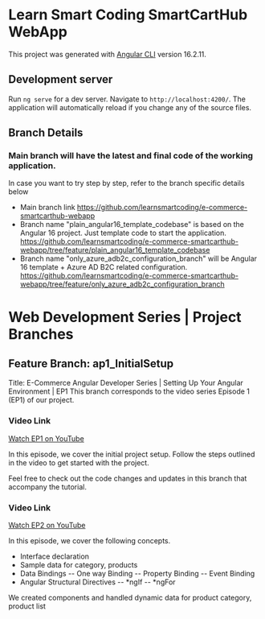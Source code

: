 # Learn Smart Coding SmartCartHub WebApp

This project was generated with [Angular CLI](https://github.com/angular/angular-cli) version 16.2.11.

## Development server

Run `ng serve` for a dev server. Navigate to `http://localhost:4200/`. The application will automatically reload if you change any of the source files.

## Branch Details
### Main branch will have the latest and final code of the working application.

In case you want to try step by step, refer to the branch specific details below
- Main branch link https://github.com/learnsmartcoding/e-commerce-smartcarthub-webapp
- Branch name "plain_angular16_template_codebase" is based on the Angular 16 project. Just template code to start the application. https://github.com/learnsmartcoding/e-commerce-smartcarthub-webapp/tree/feature/plain_angular16_template_codebase
- Branch name "only_azure_adb2c_configuration_branch" will be Angular 16 template + Azure AD B2C related configuration. https://github.com/learnsmartcoding/e-commerce-smartcarthub-webapp/tree/feature/only_azure_adb2c_configuration_branch

# Web Development Series | Project Branches

## Feature Branch: ap1_InitialSetup
Title: E-Commerce Angular Developer Series | Setting Up Your Angular Environment | EP1
This branch corresponds to the video series Episode 1 (EP1) of our project. 

### Video Link
[Watch EP1 on YouTube](https://youtu.be/tBvXGwxw7Jw?si=W7E2D8_eJ91AEEXP)

In this episode, we cover the initial project setup. Follow the steps outlined in the video to get started with the project.

Feel free to check out the code changes and updates in this branch that accompany the tutorial.


### Video Link
[Watch EP2 on YouTube](https://youtu.be/tBvXGwxw7Jw?si=W7E2D8_eJ91AEEXP)

In this episode, we cover the following concepts.
- Interface declaration
- Sample data for category, products
- Data Bindings
 -- One way Binding
 -- Property Binding
 -- Event Binding
- Angular Structural  Directives
 -- *ngIf
 -- *ngFor

 We created components and handled dynamic data for product category, product list
